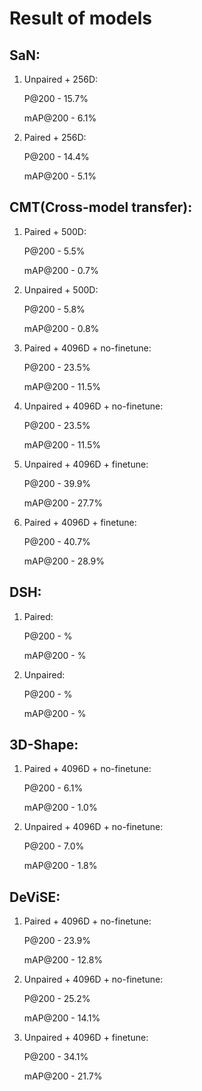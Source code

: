 # Result of models

## SaN:

1. Unpaired + 256D:

    P@200 - 15.7%

    mAP@200 - 6.1%

2. Paired + 256D:

    P@200 - 14.4%

    mAP@200 - 5.1%


## CMT(Cross-model transfer):

1. Paired + 500D:

    P@200 - 5.5%

    mAP@200 - 0.7%

2. Unpaired + 500D:

    P@200 - 5.8%

    mAP@200 - 0.8%

3. Paired + 4096D + no-finetune:

    P@200 - 23.5%

    mAP@200 - 11.5%

3. Unpaired + 4096D + no-finetune:

    P@200 - 23.5%

    mAP@200 - 11.5%

4. Unpaired + 4096D + finetune:

    P@200 - 39.9%

    mAP@200 - 27.7%

5. Paired + 4096D + finetune:

    P@200 - 40.7%

    mAP@200 - 28.9%


## DSH:

1. Paired:

    P@200 - %

    mAP@200 - %

2. Unpaired:

    P@200 - %

    mAP@200 - %


## 3D-Shape:

1. Paired + 4096D + no-finetune:

    P@200 - 6.1%

    mAP@200 - 1.0%

2. Unpaired + 4096D + no-finetune:

    P@200 - 7.0%

    mAP@200 - 1.8%


## DeViSE:

1. Paired + 4096D + no-finetune:

    P@200 - 23.9%

    mAP@200 - 12.8%

2. Unpaired + 4096D + no-finetune:

    P@200 - 25.2%

    mAP@200 - 14.1%

3. Unpaired + 4096D + finetune:

    P@200 - 34.1%

    mAP@200 - 21.7%